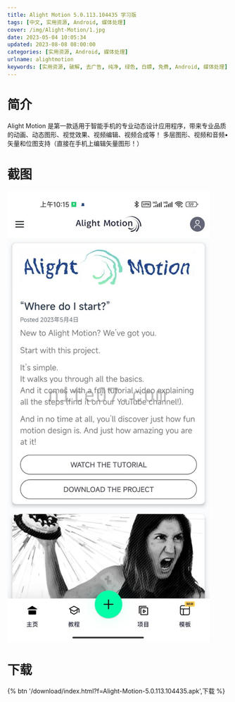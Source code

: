 ```yaml
---
title: Alight Motion 5.0.113.104435 学习版
tags: [中文, 实用资源, Android, 媒体处理]
cover: /img/Alight-Motion/1.jpg
date: 2023-05-04 10:05:34
updated: 2023-08-08 08:00:00
categories: [实用资源, Android, 媒体处理]
urlname: alightmotion
keywords: [实用资源, 破解, 去广告, 纯净, 绿色, 白嫖, 免费, Android, 媒体处理]
---
```


# 简介

Alight Motion 是第一款适用于智能手机的专业动态设计应用程序，带来专业品质的动画、动态图形、视觉效果、视频编辑、视频合成等！ 多层图形、视频和音频• 矢量和位图支持（直接在手机上编辑矢量图形！） 

# 截图

![](/img/Alight-Motion/2.jpg)

# 下载

{% btn '/download/index.html?f=Alight-Motion-5.0.113.104435.apk',下载 %}
